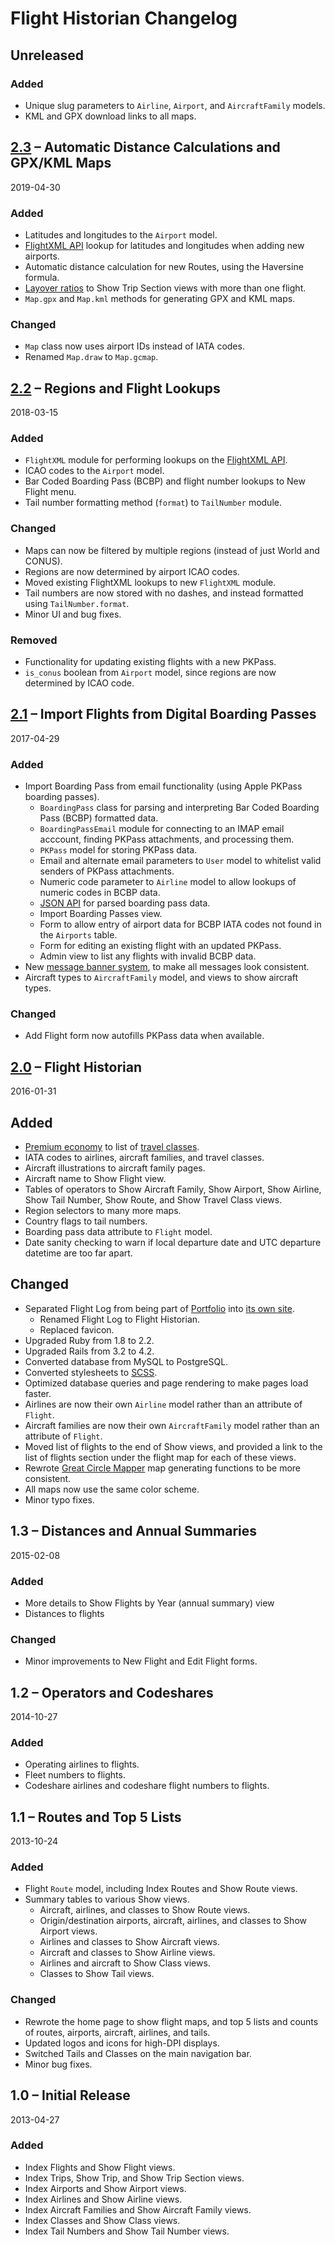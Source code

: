 # Flight Historian Changelog

## Unreleased

### Added
- Unique slug parameters to `Airline`, `Airport`, and `AircraftFamily` models.
- KML and GPX download links to all maps.

## [2.3] – Automatic Distance Calculations and GPX/KML Maps
2019-04-30

### Added
- Latitudes and longitudes to the `Airport` model.
- [FlightXML API](https://flightaware.com/commercial/flightxml/documentation2.rvt) lookup for latitudes and longitudes when adding new airports.
- Automatic distance calculation for new Routes, using the Haversine formula.
- [Layover ratios](https://paulbogard.net/blog/20190207-my-worst-layovers/) to Show Trip Section views with more than one flight.
- `Map.gpx` and `Map.kml` methods for generating GPX and KML maps.

### Changed
- `Map` class now uses airport IDs instead of IATA codes.
- Renamed `Map.draw` to `Map.gcmap`.

## [2.2] – Regions and Flight Lookups
2018-03-15

### Added
- `FlightXML` module for performing lookups on the [FlightXML API](https://flightaware.com/commercial/flightxml/documentation2.rvt).
- ICAO codes to the `Airport` model.
- Bar Coded Boarding Pass (BCBP) and flight number lookups to New Flight menu.
- Tail number formatting method (`format`) to `TailNumber` module.

### Changed
- Maps can now be filtered by multiple regions (instead of just World and CONUS).
- Regions are now determined by airport ICAO codes.
- Moved existing FlightXML lookups to new `FlightXML` module.
- Tail numbers are now stored with no dashes, and instead formatted using `TailNumber.format`.
- Minor UI and bug fixes.

### Removed
- Functionality for updating existing flights with a new PKPass.
- `is_conus` boolean from `Airport` model, since regions are now determined by ICAO code.

## [2.1] – Import Flights from Digital Boarding Passes
2017-04-29

### Added
- Import Boarding Pass from email functionality (using Apple PKPass boarding passes).
  - `BoardingPass` class for parsing and interpreting Bar Coded Boarding Pass (BCBP) formatted data.
  - `BoardingPassEmail` module for connecting to an IMAP email acccount, finding PKPass attachments, and processing them.
  - `PKPass` model for storing PKPass data.
  - Email and alternate email parameters to `User` model to whitelist valid senders of PKPass attachments.
  - Numeric code parameter to `Airline` model to allow lookups of numeric codes in BCBP data.
  - [JSON API](https://paulbogard.net/boarding-pass-parser/) for parsed boarding pass data.
  - Import Boarding Passes view.
  - Form to allow entry of airport data for BCBP IATA codes not found in the `Airports` table.
  - Form for editing an existing flight with an updated PKPass.
  - Admin view to list any flights with invalid BCBP data.
- New [message banner system](https://paulbogard.net/blog/20170405-creating-multiple-flash-messages-in-ruby-on-rails/), to make all messages look consistent.
- Aircraft types to `AircraftFamily` model, and views to show aircraft types.

### Changed
- Add Flight form now autofills PKPass data when available.

## [2.0] – Flight Historian
2016-01-31

## Added
- [Premium economy](https://www.flighthistorian.com/classes/premium-economy) to list of [travel classes](https://www.flighthistorian.com/classes).
- IATA codes to airlines, aircraft families, and travel classes.
- Aircraft illustrations to aircraft family pages.
- Aircraft name to Show Flight view.
- Tables of operators to Show Aircraft Family, Show Airport, Show Airline, Show Tail Number, Show Route, and Show Travel Class views.
- Region selectors to many more maps.
- Country flags to tail numbers.
- Boarding pass data attribute to `Flight` model.
- Date sanity checking to warn if local departure date and UTC departure datetime are too far apart.

## Changed
- Separated Flight Log from being part of [Portfolio](https://www.pbogard.com) into [its own site](https://www.flighthistorian.com).
  - Renamed Flight Log to Flight Historian.
  - Replaced favicon.
- Upgraded Ruby from 1.8 to 2.2.
- Upgraded Rails from 3.2 to 4.2.
- Converted database from MySQL to PostgreSQL.
- Converted stylesheets to [SCSS](http://sass-lang.com/).
- Optimized database queries and page rendering to make pages load faster.
- Airlines are now their own `Airline` model rather than an attribute of `Flight`.
- Aircraft families are now their own `AircraftFamily` model rather than an attribute of `Flight`.
- Moved list of flights to the end of Show views, and provided a link to the list of flights section under the flight map for each of these views.
- Rewrote [Great Circle Mapper](http://gcmap.com/) map generating functions to be more consistent.
- All maps now use the same color scheme.
- Minor typo fixes.

## 1.3 – Distances and Annual Summaries
2015-02-08

### Added
- More details to Show Flights by Year (annual summary) view
- Distances to flights

### Changed
- Minor improvements to New Flight and Edit Flight forms.

## 1.2 – Operators and Codeshares
2014-10-27

### Added
- Operating airlines to flights.
- Fleet numbers to flights.
- Codeshare airlines and codeshare flight numbers to flights.

## 1.1 – Routes and Top 5 Lists
2013-10-24

### Added
- Flight `Route` model, including Index Routes and Show Route views.
- Summary tables to various Show views.
  - Aircraft, airlines, and classes to Show Route views.
  - Origin/destination airports, aircraft, airlines, and classes to Show Airport views.
  - Airlines and classes to Show Aircraft views.
  - Aircraft and classes to Show Airline views.
  - Airlines and aircraft to Show Class views.
  - Classes to Show Tail views.

### Changed
- Rewrote the home page to show flight maps, and top 5 lists and counts of routes, airports, aircraft, airlines, and tails.
- Updated logos and icons for high-DPI displays.
- Switched Tails and Classes on the main navigation bar.
- Minor bug fixes.

## 1.0 – Initial Release
2013-04-27

### Added
- Index Flights and Show Flight views.
- Index Trips, Show Trip, and Show Trip Section views.
- Index Airports and Show Airport views.
- Index Airlines and Show Airline views.
- Index Aircraft Families and Show Aircraft Family views.
- Index Classes and Show Class views.
- Index Tail Numbers and Show Tail Number views.

[2.3]: https://github.com/bogardpd/flight_log/releases/tag/v2.3
[2.2]: https://github.com/bogardpd/flight_log/releases/tag/2.2
[2.1]: https://github.com/bogardpd/flight_log/releases/tag/v2.1
[2.0]: https://github.com/bogardpd/flight_log/releases/tag/v2.0